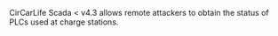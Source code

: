 CirCarLife Scada < v4.3 allows remote attackers to obtain the status of PLCs used at charge stations.
